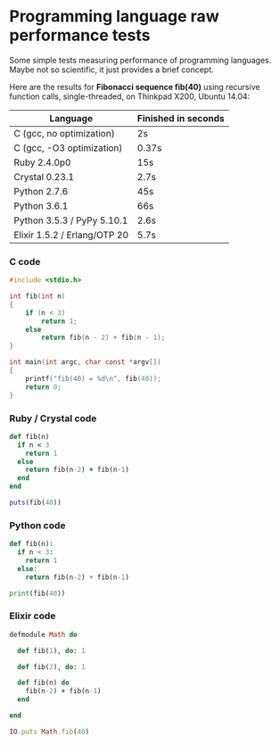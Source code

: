 # Programming language raw performance tests

Some simple tests measuring performance of programming languages.
Maybe not so scientific, it just provides a brief concept.

Here are the results for __Fibonacci sequence fib(40)__ using recursive function calls, single-threaded, on Thinkpad X200, Ubuntu 14.04:

Language                     | Finished in seconds
-----------------------------|--------------------
C (gcc, no optimization)     | 2s
C (gcc, -O3 optimization)    | 0.37s
Ruby 2.4.0p0                 | 15s
Crystal 0.23.1               | 2.7s
Python 2.7.6                 | 45s
Python 3.6.1                 | 66s
Python 3.5.3 / PyPy 5.10.1   | 2.6s
Elixir 1.5.2 / Erlang/OTP 20 | 5.7s

### C code
```c
#include <stdio.h>

int fib(int n)
{
    if (n < 3)
        return 1;
    else
        return fib(n - 2) + fib(n - 1);
}

int main(int argc, char const *argv[])
{
    printf("fib(40) = %d\n", fib(40));
    return 0;
}

```

### Ruby / Crystal code
```ruby
def fib(n)
  if n < 3
    return 1
  else
    return fib(n-2) + fib(n-1)
  end
end

puts(fib(40))
```

### Python code
```python
def fib(n):
  if n < 3:
    return 1
  else:
    return fib(n-2) + fib(n-1)

print(fib(40))
```

### Elixir code
```ruby
defmodule Math do

  def fib(1), do: 1

  def fib(2), do: 1

  def fib(n) do
    fib(n-2) + fib(n-1)
  end

end

IO.puts Math.fib(40)
```
